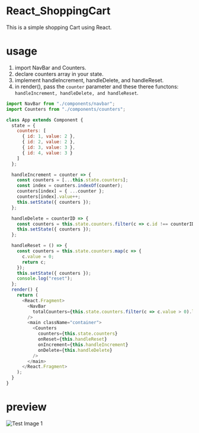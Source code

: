 # React_ShoppingCart
This is a simple shopping Cart using React.

# usage
1. import NavBar and Counters.
2. declare counters array in your state.
3. implement handleIncrement, handleDelete, and handleReset. 
4. in render(), pass the `counter` parameter and these theree functons: `handleIncrement, handleDelete, and handleReset`.
```javascript
import NavBar from "./components/navbar";
import Counters from "./components/counters";

class App extends Component {
  state = {
    counters: [
      { id: 1, value: 2 },
      { id: 2, value: 2 },
      { id: 3, value: 3 },
      { id: 4, value: 3 }
    ]
  };

  handleIncrement = counter => {
    const counters = [...this.state.counters];
    const index = counters.indexOf(counter);
    counters[index] = { ...counter };
    counters[index].value++;
    this.setState({ counters });
  };

  handleDelete = counterID => {
    const counters = this.state.counters.filter(c => c.id !== counterID);
    this.setState({ counters });
  };

  handleReset = () => {
    const counters = this.state.counters.map(c => {
      c.value = 0;
      return c;
    });
    this.setState({ counters });
    console.log("reset");
  };
  render() {
    return (
      <React.Fragment>
        <NavBar
          totalCounters={this.state.counters.filter(c => c.value > 0).length}
        />
        <main className="container">
          <Counters
            counters={this.state.counters}
            onReset={this.handleReset}
            onIncrement={this.handleIncrement}
            onDelete={this.handleDelete}
          />
        </main>
      </React.Fragment>
    );
  }
}
```
# preview

![Test Image 1](https://github.com/Crafsman/React_ShoppingCart/blob/master/react-app/images/shoppingCart.png)
